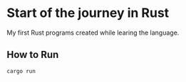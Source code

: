 # Start of the journey in Rust

My first Rust programs created while learing the language.

## How to Run

```bash
cargo run